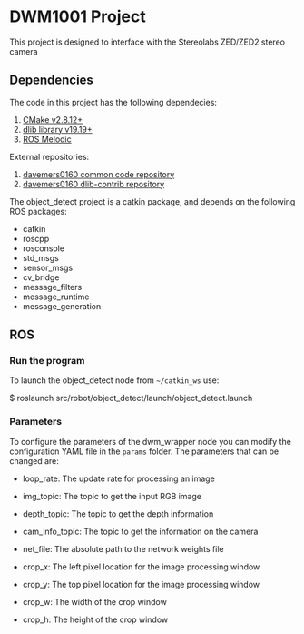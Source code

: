 # DWM1001 Project
This project is designed to interface with the Stereolabs ZED/ZED2 stereo camera

## Dependencies

The code in this project has the following dependecies:

1. [CMake v2.8.12+](https://cmake.org/download/)
2. [dlib library v19.19+](http://dlib.net/ )
3. [ROS Melodic](https://www.ros.org/ )

External repositories:

1. [davemers0160 common code repository](https://github.com/davemers0160/Common )
2. [davemers0160 dlib-contrib repository](https://github.com/davemers0160/dlib-contrib )

The object_detect project is a catkin package, and depends on the following ROS packages:

   - catkin
   - roscpp
   - rosconsole
   - std_msgs
   - sensor_msgs
   - cv_bridge
   - message_filters
   - message_runtime
   - message_generation

## ROS

### Run the program

To launch the object_detect node from `~/catkin_ws` use:

  $ roslaunch src/robot/object_detect/launch/object_detect.launch


### Parameters

To configure the parameters of the dwm_wrapper node you can modify the configuration YAML file in the `params` folder.  The parameters that can be changed are:

  - loop_rate: The update rate for processing an image

  - img_topic: The topic to get the input RGB image
  - depth_topic: The topic to get the depth information
  - cam_info_topic: The topic to get the information on the camera
    
  - net_file: The absolute path to the network weights file
  
  - crop_x: The left pixel location for the image processing window
  - crop_y: The top pixel location for the image processing window
  - crop_w: The width of the crop window
  - crop_h: The height of the crop window


